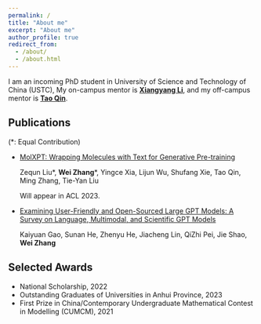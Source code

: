 ```yaml
---
permalink: /
title: "About me"
excerpt: "About me"
author_profile: true
redirect_from: 
  - /about/
  - /about.html
---
```


I am an incoming PhD student in University of Science and Technology of China (USTC), My on-campus mentor is [**Xiangyang Li**](http://staff.ustc.edu.cn/~xiangyangli), and my off-campus mentor is [**Tao Qin**](https://www.microsoft.com/en-us/research/people/taoqin).

Publications
------
(*: Equal Contribution)

- [MolXPT: Wrapping Molecules with Text for Generative Pre-training](https://arxiv.org/pdf/2305.10688.pdf) 

  Zequn Liu\*, **Wei Zhang**\*, Yingce Xia, Lijun Wu, Shufang Xie, Tao Qin, Ming Zhang, Tie-Yan Liu

  Will appear in ACL 2023.

- [Examining User-Friendly and Open-Sourced Large GPT Models: A Survey on Language, Multimodal, and Scientific GPT Models](https://arxiv.org/pdf/2308.14149.pdf)

  Kaiyuan Gao, Sunan He, Zhenyu He, Jiacheng Lin, QiZhi Pei, Jie Shao, **Wei Zhang**




Selected Awards
------
- National Scholarship, 2022
- Outstanding Graduates of Universities in Anhui Province, 2023
- First Prize in China/Contemporary Undergraduate Mathematical Contest in Modelling (CUMCM), 2021
